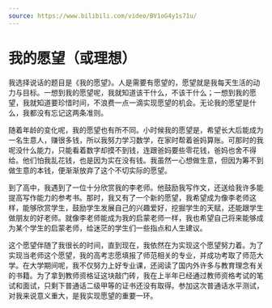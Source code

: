 ```yaml
---
source: https://www.bilibili.com/video/BV1oG4y1s71u/
---
```


# 我的愿望（或理想）

我选择说话的题目是《我的愿望》。人是需要有愿望的，愿望就是我每天生活的动力与目标。一想到我的愿望呢，我就知道该干什么，不该干什么；一想到我的愿望，我就知道要珍惜时间，不浪费一点一滴实现愿望的机会。无论我的愿望是什么，我都没有忘记这两条准则。

随着年龄的变化呢，我的愿望也有所不同。小时候我的愿望是，希望长大后能成为一名生意人，赚很多钱，所以我努力学习数学，在家时帮着爸妈算账。可那时的我呢没什么能力，只能看着数字却摸不到钱，连跟爸妈要些零花钱，爸妈也舍不得给。他们怕我乱花钱，也是因为实在没有钱。我虽然一心想做生意，但因为筹不到做生意的本钱，便渐渐放弃了这个不切实际的愿望。

到了高中，我遇到了一位十分欣赏我的李老师。他鼓励我写作文，还送给我许多能提高写作能力的参考书。那时，我又有了一个新的愿望，我希望成为像李老师这样，能够欣赏学生，鼓励学生发展自己的兴趣爱好，挖掘学生的天赋，还能跟学生做朋友的好老师。就像李老师能成为我的启蒙老师一样，我也希望自己将来能够成为某个学生的启蒙老师，给迷茫的学生们一些指点和人生建议。

这个愿望伴随了我很长的时间，直到现在，我依然在为实现这个愿望努力着。为了实现当老师这个愿望，我的高考志愿填报了师范相关的专业，并成功考取了师范大学。在大学期间呢，我不仅努力上好专业课，还阅读了国内外许多与教育理念有关的书籍。为了拿到教师资格证这块敲门砖，我在上半年已经通过教师资格考试的笔试和面试，只剩下普通话二级甲等的证书还没有取得。参加这次普通话水平测试，对我来说意义重大，是我实现愿望的重要一环。
